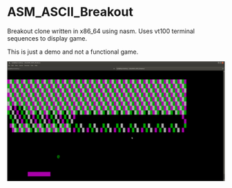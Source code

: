 # ASM_ASCII_Breakout

Breakout clone written in x86_64 using nasm. Uses vt100 terminal sequences to display game.

This is just a demo and not a functional game.

![breakout](images/breakout.png)
